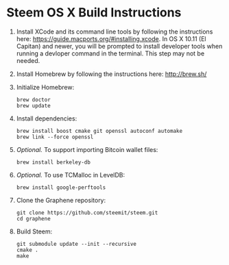 Steem OS X Build Instructions
===============================

1. Install XCode and its command line tools by following the instructions here: https://guide.macports.org/#installing.xcode. 
   In OS X 10.11 (El Capitan) and newer, you will be prompted to install developer tools when running a devloper command in the terminal. This step may not be needed.


2. Install Homebrew by following the instructions here: http://brew.sh/

3. Initialize Homebrew:
   ```
   brew doctor
   brew update
   ```

4. Install dependencies:
   ```
   brew install boost cmake git openssl autoconf automake 
   brew link --force openssl 
   ```

5. *Optional.* To support importing Bitcoin wallet files:
   ```
   brew install berkeley-db
   ```

6. *Optional.* To use TCMalloc in LevelDB:
   ```
   brew install google-perftools
   ```

7. Clone the Graphene repository:
   ```
   git clone https://github.com/steemit/steem.git
   cd graphene
   ```

8. Build Steem:
   ```
   git submodule update --init --recursive
   cmake .
   make
   ```
